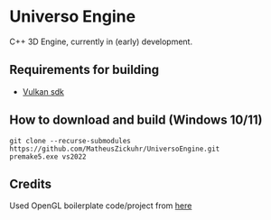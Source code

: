 # Universo Engine

C++ 3D Engine, currently in (early) development.

## Requirements for building

- [Vulkan sdk](https://www.lunarg.com/vulkan-sdk/)

## How to download and build (Windows 10/11)

```
git clone --recurse-submodules https://github.com/MatheusZickuhr/UniversoEngine.git
premake5.exe vs2022
```

## Credits

Used OpenGL boilerplate code/project from [here](https://github.com/HectorPeeters/opengl_premake_boilerplate)